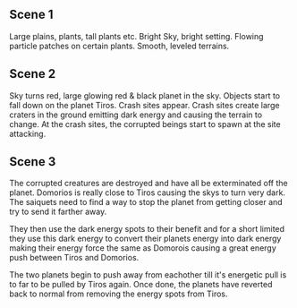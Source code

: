 ## Scene 1

Large plains, plants, tall plants etc.
Bright Sky, bright setting. 
Flowing particle patches on certain plants.
Smooth, leveled terrains. 

## Scene 2

Sky turns red, large glowing red & black planet in the sky.
Objects start to fall down on the planet Tiros.
Crash sites appear. Crash sites create large craters in the ground emitting dark energy and causing the terrain to change.
At the crash sites, the corrupted beings start to spawn at the site attacking.

## Scene 3

The corrupted creatures are destroyed and have all be exterminated off the planet.
Domorios is really close to Tiros causing the skys to turn very dark. 
The saiquets need to find a way to stop the planet from getting closer and try to send it farther away.

They then use the dark energy spots to their benefit and for a short limited they use this dark energy to convert their 
planets energy into dark energy making their energy force the same as Domorois causing a great energy push between Tiros and Domorios.

The two planets begin to push away from eachother till it's energetic pull is to far to be pulled by Tiros again.
Once done, the planets have reverted back to normal from removing the energy spots from Tiros.

